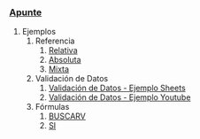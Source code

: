 ### [Apunte](https://docs.google.com/spreadsheets/d/1xxQYGFh37KiMAdwIKkc2ZFeMwpTBRYCxjjtbuIVwhg0/edit#gid=210748986)

1. Ejemplos
    1. Referencia
        1. [Relativa](https://docs.google.com/spreadsheets/d/1xxQYGFh37KiMAdwIKkc2ZFeMwpTBRYCxjjtbuIVwhg0/edit#gid=903247812)
        2. [Absoluta](https://docs.google.com/spreadsheets/d/1xxQYGFh37KiMAdwIKkc2ZFeMwpTBRYCxjjtbuIVwhg0/edit#gid=2139645056)
        3. [Mixta](https://docs.google.com/spreadsheets/d/1xxQYGFh37KiMAdwIKkc2ZFeMwpTBRYCxjjtbuIVwhg0/edit#gid=0)
    2. Validación de Datos
        1. [Validación de Datos - Ejemplo Sheets](https://docs.google.com/spreadsheets/d/1xxQYGFh37KiMAdwIKkc2ZFeMwpTBRYCxjjtbuIVwhg0/edit#gid=1954330674)
        2. [Validación de Datos - Ejemplo Youtube](https://youtu.be/Pq9fessVNHs?t=58)
    3. Fórmulas
        1. [BUSCARV](https://docs.google.com/spreadsheets/d/1xxQYGFh37KiMAdwIKkc2ZFeMwpTBRYCxjjtbuIVwhg0/edit#gid=985169263)
        2. [SI](https://docs.google.com/spreadsheets/d/1xxQYGFh37KiMAdwIKkc2ZFeMwpTBRYCxjjtbuIVwhg0/edit#gid=1997005644)


